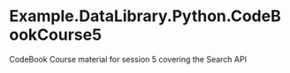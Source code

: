 # Example.DataLibrary.Python.CodeBookCourse5
CodeBook Course material for session 5 covering the Search API
